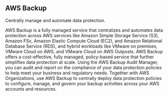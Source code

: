 ## AWS Backup

Centrally manage and automate data protection.

AWS Backup is a fully managed service that centralizes and automates data protection across AWS services like Amazon Simple Storage Service (S3), Amazon FSx, Amazon Elastic Compute Cloud (EC2), and Amazon Relational Database Service (RDS), and hybrid workloads like VMware on premises, VMware Cloud on AWS, and VMware Cloud on AWS Outposts. AWS Backup offers a cost-effective, fully managed, policy-based service that further simplifies data protection at scale. Using the AWS Backup Audit Manager, you can audit and report on the compliance of your data protection policies to help meet your business and regulatory needs. Together with AWS Organizations, use AWS Backup to centrally deploy data protection policies to configure, manage, and govern your backup activities across your AWS accounts and resources.

